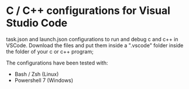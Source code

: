 # C / C++ configurations for Visual Studio Code

task.json and launch.json configurations to run and debug c and c++ in VSCode.
Download the files and put them inside a ".vscode" folder inside the folder of your c or c++ program;

The configurations have been tested with:
- Bash / Zsh (Linux)
- Powershell 7 (Windows)
